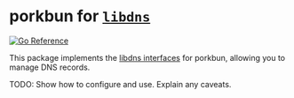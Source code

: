 
porkbun for [`libdns`](https://github.com/libdns/libdns)
=======================

[![Go Reference](https://pkg.go.dev/badge/test.svg)](https://pkg.go.dev/github.com/caiych/porkbun)

This package implements the [libdns interfaces](https://github.com/libdns/libdns) for porkbun, allowing you to manage DNS records.

TODO: Show how to configure and use. Explain any caveats.
